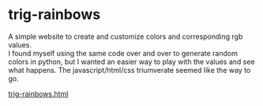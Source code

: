 # trig-rainbows
A simple website to create and customize colors and corresponding rgb values.<br>
I found myself using the same code over and over to generate random colors in python, but I wanted an easier way to play with the values and see what happens.  The javascript/html/css triumverate seemed like the way to go.

<a href="./trig-rainbows.html">trig-rainbows.html</a>
